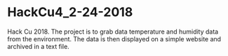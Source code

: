 # HackCu4_2-24-2018
Hack Cu 2018. 
The project is to grab data temperature and humidity data from the environment. 
The data is then displayed on a simple website and archived in a text file.
